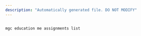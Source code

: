 ```yaml
---
description: "Automatically generated file. DO NOT MODIFY"
---
```


```bash

mgc education me assignments list

```